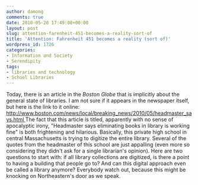```yaml
---
author: damong
comments: true
date: 2010-05-28 17:49:08+00:00
layout: post
slug: attention-farenheit-451-becomes-a-reality-sort-of
title: 'Attention: Fahrenheit 451 becomes a reality (sort of)'
wordpress_id: 1726
categories:
- Information and Society
- Serendipity
tags:
- libraries and technology
- School Libraries
---
```


Today, there is an article in the _Boston Globe_ that is implicitly about the general state of libraries. I am not sure if it appears in the newspaper itself, but here is the link to it online:
[http://www.boston.com/news/local/breaking_news/2010/05/headmaster_says.html
](http://www.boston.com/news/local/breaking_news/2010/05/headmaster_says.html)The fact that this article is titled, apparently with no sense of apocalyptic irony, "Headmaster says eliminating books in library is working fine" is both frightening and hilarious. Basically, this private high school in central Massachusetts is trying to digitize the entire library. Several of the quotes from the headmaster of this school are just appalling (even more so considering they didn't ask for a single librarian's opinion).
Here are two questions to start with: if all library collections are digitized, is there a point to having a building that people go to? And can this digital approach even be called a library anymore?
Everybody watch out, because this might be knocking on Northeastern's door as we speak.
